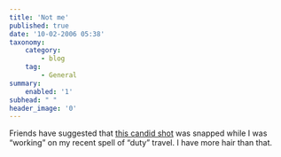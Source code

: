 ```yaml
---
title: 'Not me'
published: true
date: '10-02-2006 05:38'
taxonomy:
    category:
        - blog
    tag:
        - General
summary:
    enabled: '1'
subhead: " "
header_image: '0'
---
```


Friends have suggested that [this candid shot](http://news.bbc.co.uk/2/shared/spl/hi/pop_ups/06/south_asia_india_then/html/2.stm) was snapped while I was “working” on my recent spell of “duty” travel. I have more hair than that.
